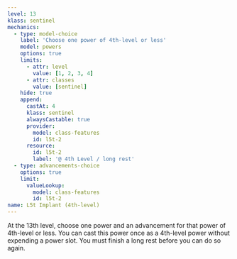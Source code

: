```yaml
---
level: 13
klass: sentinel
mechanics:
  - type: model-choice
    label: 'Choose one power of 4th-level or less'
    model: powers
    options: true
    limits:
      - attr: level
        value: [1, 2, 3, 4]
      - attr: classes
        value: [sentinel]
    hide: true
    append:
      castAt: 4
      klass: sentinel
      alwaysCastable: true
      provider:
        model: class-features
        id: l5t-2
      resource:
        id: l5t-2
        label: '@ 4th Level / long rest'
  - type: advancements-choice
    options: true
    limit:
      valueLookup:
        model: class-features
        id: l5t-2
name: L5t Implant (4th-level)
---
```

At the 13th level, choose one power and an advancement for that power of 4th-level or less. You can cast this
power once as a 4th-level power without expending a power slot. You must finish a long rest before you can do so again.
